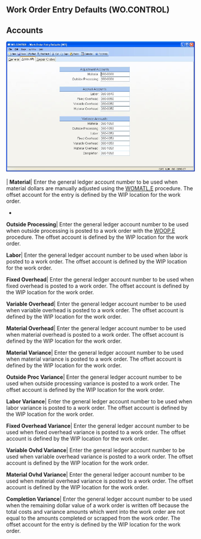 ## Work Order Entry Defaults (WO.CONTROL)
<PageHeader />

## Accounts

![](./WO-CONTROL-2.jpg)

| **Material**|  Enter the general ledger account number to be used when
material dollars are manually adjusted using the [WOMATL.E](../WOMATL-E/README.md)
procedure. The offset account for the entry is defined by the WIP location for
the work order.

-  
**Outside Processing**|  Enter the general ledger account number to be used
when outside processing is posted to a work order with the
[WOOP.E](../WOOP-E/README.md) procedure. The offset account is defined by the WIP
location for the work order.

**Labor**|  Enter the general ledger account number to be used when labor is
posted to a work order. The offset account is defined by the WIP location for
the work order.

**Fixed Overhead**|  Enter the general ledger account number to be used when
fixed overhead is posted to a work order. The offset account is defined by the
WIP location for the work order.

**Variable Overhead**|  Enter the general ledger account number to be used
when variable overhead is posted to a work order. The offset account is
defined by the WIP location for the work order.

**Material Overhead**|  Enter the general ledger account number to be used
when material overhead is posted to a work order. The offset account is
defined by the WIP location for the work order.

**Material Variance**|  Enter the general ledger account number to be used
when material variance is posted to a work order. The offset account is
defined by the WIP location for the work order.

**Outside Proc Variance**|  Enter the general ledger account number to be used
when outside processing variance is posted to a work order. The offset account
is defined by the WIP location for the work order.

**Labor Variance**|  Enter the general ledger account number to be used when
labor variance is posted to a work order. The offset account is defined by the
WIP location for the work order.

**Fixed Overhead Variance**|  Enter the general ledger account number to be
used when fixed overhead variance is posted to a work order. The offset
account is defined by the WIP location for the work order.

**Variable Ovhd Variance**|  Enter the general ledger account number to be
used when variable overhead variance is posted to a work order. The offset
account is defined by the WIP location for the work order.

**Material Ovhd Variance**|  Enter the general ledger account number to be
used when material overhead variance is posted to a work order. The offset
account is defined by the WIP location for the work order.

**Completion Variance**|  Enter the general ledger account number to be used
when the remaining dollar value of a work order is written off because the
total costs and variance amounts which went into the work order are not equal
to the amounts completed or scrapped from the work order. The offset account
for the entry is defined by the WIP location for the work order.


<badge text= "Version 8.10.57 " vertical="middle" />

<PageFooter />
